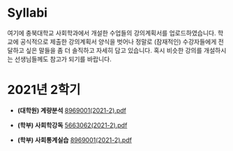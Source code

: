 # Syllabi

여기에 충북대학교 사회학과에서 개설한 수업들의 강의계획서를 업로드하였습니다. 학교에 공식적으로 제출한 강의계획서 양식을 벗어나 정말로 (잠재적인) 수강자들에게 전달하고 싶은 말들을 좀 더 솔직하고 자세히 담고 있습니다. 혹시 비슷한 강의를 개설하시는 선생님들께도 참고가 되기를 바랍니다.




# 2021년 2학기

- **(대학원) 계량분석** [8969001(2021-2).pdf](https://github.com/hxk271/Syllabi/blob/main/5663062(2021-2).pdf)

- **(학부) 사회학강독** [5663062(2021-2).pdf](https://github.com/hxk271/Syllabi/blob/c992c603aa83e3a1dd1ad8c6f7841b669a604e55/5663062(2021-2).pdf)

- **(학부) 사회통계실습** [8969001(2021-2).pdf](https://github.com/hxk271/Syllabi/blob/main/5663062(2021-2).pdf)
